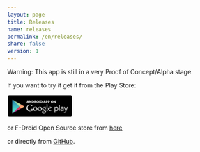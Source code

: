 ```yaml
---
layout: page
title: Releases
name: releases
permalink: /en/releases/
share: false
version: 1
---
```


Warning: This app is still in a very Proof of Concept/Alpha stage.

If you want to try it get it from the Play Store:

<a href="https://play.google.com/apps/testing/com.greenaddress.abcore" target="_blank" ><img style="width: 150px;" src="/assets/images/playstore.png"></a>

or F-Droid Open Source store from [here](https://f-droid.org/repository/browse/?fdfilter=abcore&fdid=com.greenaddress.abcore)

or directly from [GitHub](https://github.com/greenaddress/abcore/releases/tag/v0.60alphaPoC).

<!-- {% include releases.html %} -->
